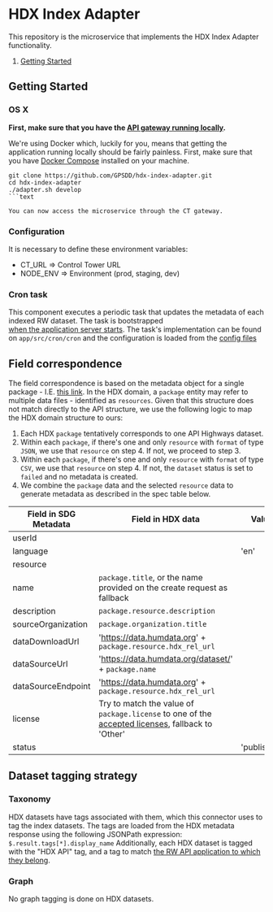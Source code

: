 # HDX Index Adapter


This repository is the microservice that implements the HDX Index Adapter functionality.

1. [Getting Started](#getting-started)

## Getting Started

### OS X

**First, make sure that you have the [API gateway running
locally](https://github.com/control-tower/control-tower).**

We're using Docker which, luckily for you, means that getting the
application running locally should be fairly painless. First, make sure
that you have [Docker Compose](https://docs.docker.com/compose/install/)
installed on your machine.

```
git clone https://github.com/GPSDD/hdx-index-adapter.git
cd hdx-index-adapter
./adapter.sh develop
```text

You can now access the microservice through the CT gateway.

```

### Configuration

It is necessary to define these environment variables:

* CT_URL => Control Tower URL
* NODE_ENV => Environment (prod, staging, dev)

### Cron task

This component executes a periodic task that updates the metadata of each indexed RW dataset. The task is bootstrapped  
[when the application server starts](https://github.com/GPSDD/hdx-index-adapter/blob/master/app/src/app.js#L19). 
The task's implementation can be found on `app/src/cron/cron` and the configuration is loaded from the 
[config files](https://github.com/GPSDD/hdx-index-adapter/blob/master/config/default.json#L18)


## Field correspondence

The field correspondence is based on the metadata object for a single package - I.E. [this link](https://data.humdata.org/api/3/action/package_show?id=141121-sierra-leone-health-facilities).
In the HDX domain, a `package` entity may refer to multiple data files - identified as `resources`. 
Given that this structure does not match directly to the API structure, we use the following logic to map the HDX domain structure to ours:

1. Each HDX `package` tentatively corresponds to one API Highways dataset.
2. Within each `package`, if there's one and only `resource` with `format` of type `JSON`, we use that `resource` on step 4. If not, we proceed to step 3.
3. Within each `package`, if there's one and only `resource` with `format` of type `CSV`, we use that `resource` on step 4. If not, the `dataset` status is set to `failed` and no metadata is created.
4. We combine the `package` data and the selected `resource` data to generate metadata as described in the spec table below. 

| Field in SDG Metadata     | Field in HDX data     | Value         |
|---------------------------|-----------------------|---------------|
| userId                    |                       |               |
| language                  |                       | 'en'          |
| resource                  |                       |               |
| name                      | `package.title`, or the name provided on the create request as fallback |               |
| description               | `package.resource.description`        | |
| sourceOrganization        | `package.organization.title`           | |
| dataDownloadUrl           | 'https://data.humdata.org' + `package.resource.hdx_rel_url` | |
| dataSourceUrl             | 'https://data.humdata.org/dataset/' + `package.name`        | |
| dataSourceEndpoint        | 'https://data.humdata.org' + `package.resource.hdx_rel_url` | |
| license                   | Try to match the value of `package.license` to one of the [accepted licenses](https://data.world/license-help), fallback to 'Other'  | |
| status                    |                       | 'published'   |


## Dataset tagging strategy


### Taxonomy

HDX datasets have tags associated with them, which this connector uses to tag the index datasets. The tags are
 loaded from the HDX metadata response using the following JSONPath expression: `$.result.tags[*].display_name`
Additionally, each HDX dataset is tagged with the "HDX API" tag, and a tag to match 
[the RW API application to which they belong](https://github.com/GPSDD/resource-watch-index-adapter/blob/b5c32ee91018b60df56048b8df2b303787796bba/app/src/services/resourcewatch.service.js#L101).

### Graph

No graph tagging is done on HDX datasets.
